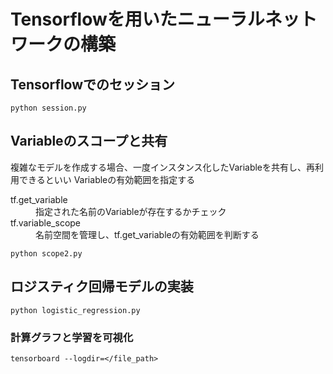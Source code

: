 # Tensorflowを用いたニューラルネットワークの構築

## Tensorflowでのセッション
```
python session.py
```

## Variableのスコープと共有
複雑なモデルを作成する場合、一度インスタンス化したVariableを共有し、再利用できるといい
Variableの有効範囲を指定する  
<dl>
    <dt>tf.get_variable</dt>
    <dd>指定された名前のVariableが存在するかチェック<dd>
    <dt>tf.variable_scope</dt>
    <dd>名前空間を管理し、tf.get_variableの有効範囲を判断する</dd>
</dl>

```
python scope2.py
```


## ロジスティク回帰モデルの実装
```
python logistic_regression.py
```

### 計算グラフと学習を可視化
```
tensorboard --logdir=</file_path>
```
